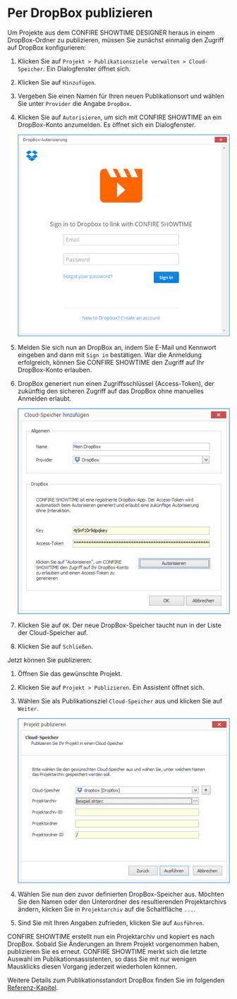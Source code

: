 # Per DropBox publizieren

Um Projekte aus dem CONFIRE SHOWTIME DESIGNER heraus in einem DropBox-Ordner zu publizieren, müssen Sie zunächst einmalig den Zugriff auf DropBox konfigurieren:

1. Klicken Sie auf `Projekt > Publikationsziele verwalten > Cloud-Speicher`. Ein Dialogfenster öffnet sich.

2. Klicken Sie auf `Hinzufügen`.

3. Vergeben Sie einen Namen für Ihren neuen Publikationsort und wählen Sie unter `Provider` die Angabe `DropBox`.

4. Klicken Sie auf `Autorisieren`, um sich mit CONFIRE SHOWTIME an ein DropBox-Konto anzumelden. Es öffnet sich ein Dialogfenster.
   
   ![Anmeldung an DropBox](../../images/sign-in-dropbox.png)

5. Melden Sie sich nun an DropBox an, indem Sie E-Mail und Kennwort eingeben and dann mit `Sign in` bestätigen. War die Anmeldung erfolgreich, können Sie CONFIRE SHOWTIME den Zugriff auf Ihr DropBox-Konto erlauben.

6. DropBox generiert nun einen Zugriffsschlüssel (Access-Token), der zukünftig den sicheren Zugriff auf das DropBox ohne manuelles Anmelden erlaubt.
   
   ![Dialog zum Hinzufügen eines DropBox-Speichers](../../images/add-dropbox.png)

6. Klicken Sie auf `OK`. Der neue DropBox-Speicher taucht nun in der Liste der Cloud-Speicher auf.

7. Klicken Sie auf `Schließen`.

Jetzt können Sie publizieren:

1. Öffnen Sie das gewünschte Projekt.

2. Klicken Sie auf `Projekt > Publizieren`. Ein Assistent öffnet sich.

3. Wählen Sie als Publikationsziel `Cloud-Speicher` aus und klicken Sie auf `Weiter`.
   
   ![Publizieren nach DropBox](../../images/publish-dropbox.png)
   
4. Wählen Sie nun den zuvor definierten DropBox-Speicher aus. Möchten Sie den Namen oder den Unterordner des resultierenden Projektarchivs ändern, klicken Sie in `Projektarchiv` auf die Schaltfläche `...`.

5. Sind Sie mit Ihren Angaben zufrieden, klicken Sie auf `Ausführen`. 

CONFIRE SHOWTIME erstellt nun ein Projektarchiv und kopiert es nach DropBox. Sobald Sie Änderungen an Ihrem Projekt vorgenommen haben, publizieren Sie es erneut. CONFIRE SHOWTIME merkt sich die letzte Auswahl im Publikationsassistenten, so dass Sie mit nur wenigen Mausklicks diesen Vorgang jederzeit wiederholen können.

Weitere Details zum Publikationsstandort DropBox finden Sie im folgenden [Referenz-Kapitel](../../reference/publishing/dropbox.md).